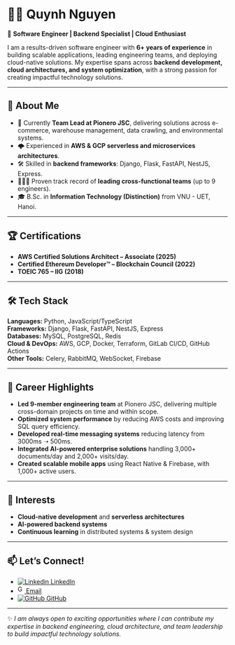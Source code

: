 # 👩‍💻 Quynh Nguyen

🚀 **Software Engineer | Backend Specialist | Cloud Enthusiast**  

I am a results-driven software engineer with **6+ years of experience** in building scalable applications, leading engineering teams, and deploying cloud-native solutions. My expertise spans across **backend development, cloud architectures, and system optimization**, with a strong passion for creating impactful technology solutions.  

---

## 🔹 About Me
- 💼 Currently **Team Lead at Pionero JSC**, delivering solutions across e-commerce, warehouse management, data crawling, and environmental systems.  
- 🌩️ Experienced in **AWS & GCP serverless and microservices architectures**.  
- 🛠️ Skilled in **backend frameworks**: Django, Flask, FastAPI, NestJS, Express.  
- 🧑‍🤝‍🧑 Proven track record of **leading cross-functional teams** (up to 9 engineers).  
- 🎓 B.Sc. in **Information Technology (Distinction)** from VNU - UET, Hanoi.  

---

## 🏆 Certifications
- **AWS Certified Solutions Architect – Associate (2025)**  
- **Certified Ethereum Developer™ – Blockchain Council (2022)**  
- **TOEIC 765 – IIG (2018)**  

---

## 🛠️ Tech Stack
**Languages:** Python, JavaScript/TypeScript  
**Frameworks:** Django, Flask, FastAPI, NestJS, Express  
**Databases:** MySQL, PostgreSQL, Redis  
**Cloud & DevOps:** AWS, GCP, Docker, Terraform, GitLab CI/CD, GitHub Actions  
**Other Tools:** Celery, RabbitMQ, WebSocket, Firebase  

---

## 📌 Career Highlights
- **Led 9-member engineering team** at Pionero JSC, delivering multiple cross-domain projects on time and within scope.  
- **Optimized system performance** by reducing AWS costs and improving SQL query efficiency.  
- **Developed real-time messaging systems** reducing latency from 3000ms ➝ 500ms.  
- **Integrated AI-powered enterprise solutions** handling 3,000+ documents/day and 2,000+ visits/day.  
- **Created scalable mobile apps** using React Native & Firebase, with 1,000+ active users.  

---

## 🌱 Interests
- **Cloud-native development** and **serverless architectures**  
- **AI-powered backend systems**  
- **Continuous learning** in distributed systems & system design  

---

## 📫 Let’s Connect!
- [![Linkedin](https://i.sstatic.net/gVE0j.png) LinkedIn](https://www.linkedin.com/in/quynh-nguyen-a9271313b/)  
- [<img src="https://img.icons8.com/color/48/000000/gmail--v1.png" alt="Gmail" height="18" width="15"> Email](mailto:quynhlayer@gmail.com)  
- [![GitHub](https://i.sstatic.net/tskMh.png) GitHub](https://github.com/layer-quynh)  

---
✨ *I am always open to exciting opportunities where I can contribute my expertise in backend engineering, cloud architecture, and team leadership to build impactful technology solutions.*  

